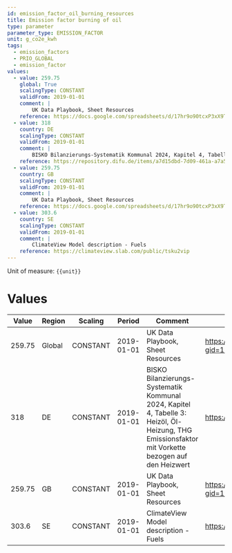 ```yaml
---
id: emission_factor_oil_burning_resources
title: Emission factor burning of oil
type: parameter
parameter_type: EMISSION_FACTOR
unit: g_co2e_kwh
tags:
  - emission_factors
  - PRIO_GLOBAL
  - emission_factor
values:
  - value: 259.75
    global: True
    scalingType: CONSTANT
    validFrom: 2019-01-01
    comment: |
        UK Data Playbook, Sheet Resources
    reference: https://docs.google.com/spreadsheets/d/17hr9o90tcxP3xX9T000uWcXSrzm5b5D3UfPwcq7LzgA/edit?gid=1982830832#gid=1982830832
  - value: 318
    country: DE
    scalingType: CONSTANT
    validFrom: 2019-01-01
    comment: |
        BISKO Bilanzierungs-Systematik Kommunal 2024, Kapitel 4, Tabelle 3: Heizöl, Öl-Heizung, THG Emissionsfaktor mit Vorkette bezogen auf den Heizwert
    reference: https://repository.difu.de/items/a7d15dbd-7d09-461a-a7a5-0be9f526facb
  - value: 259.75
    country: GB
    scalingType: CONSTANT
    validFrom: 2019-01-01
    comment: |
        UK Data Playbook, Sheet Resources
    reference: https://docs.google.com/spreadsheets/d/17hr9o90tcxP3xX9T000uWcXSrzm5b5D3UfPwcq7LzgA/edit?gid=1982830832#gid=1982830832
  - value: 303.6
    country: SE
    scalingType: CONSTANT
    validFrom: 2019-01-01
    comment: |
        ClimateView Model description - Fuels
    reference: https://climateview.slab.com/public/tsku2vip
---
```



Unit of measure: `{{unit}}`


# Values


| Value | Region | Scaling | Period | Comment | Reference |
|-------|--------|---------|--------|---------|-----------|
| 259.75 | Global | CONSTANT | 2019-01-01 | UK Data Playbook, Sheet Resources | https://docs.google.com/spreadsheets/d/17hr9o90tcxP3xX9T000uWcXSrzm5b5D3UfPwcq7LzgA/edit?gid=1982830832#gid=1982830832 |
| 318 | DE | CONSTANT | 2019-01-01 | BISKO Bilanzierungs-Systematik Kommunal 2024, Kapitel 4, Tabelle 3: Heizöl, Öl-Heizung, THG Emissionsfaktor mit Vorkette bezogen auf den Heizwert | https://repository.difu.de/items/a7d15dbd-7d09-461a-a7a5-0be9f526facb |
| 259.75 | GB | CONSTANT | 2019-01-01 | UK Data Playbook, Sheet Resources | https://docs.google.com/spreadsheets/d/17hr9o90tcxP3xX9T000uWcXSrzm5b5D3UfPwcq7LzgA/edit?gid=1982830832#gid=1982830832 |
| 303.6 | SE | CONSTANT | 2019-01-01 | ClimateView Model description - Fuels | https://climateview.slab.com/public/tsku2vip |


